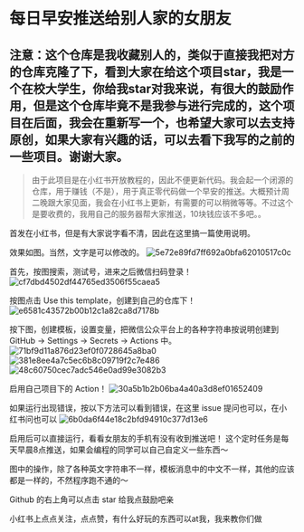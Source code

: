 # 每日早安推送给别人家的女朋友

## 注意：这个仓库是我收藏别人的，类似于直接我把对方的仓库克隆了下，看到大家在给这个项目star，我是一个在校大学生，你给我star对我来说，有很大的鼓励作用，但是这个仓库毕竟不是我参与进行完成的，这个项目在后面，我会在重新写一个，也希望大家可以去支持原创，如果大家有兴趣的话，可以去看下我写的之前的一些项目。谢谢大家。

> 由于此项目是在小红书开放教程的，因此不便更新代码。我会起一个闭源的仓库，用于赚钱（不是），用于真正零代码做一个早安的推送。大概预计周二晚跟大家见面，我会在小红书上更新，有需要的可以稍微等等。不过这个是要收费的，我用自己的服务器帮大家推送，10块钱应该不多吧。。

首发在小红书，但是有大家说字看不清，因此在这里搞一篇使用说明。

效果如图。当然，文字是可以修改的。
![5e72e89fd7ff692a0bfa62010517c0c](https://user-images.githubusercontent.com/9566402/183242263-c93517a2-5377-435d-8386-8d47252c9e07.jpg)

首先，按图搜索，测试号，进来之后微信扫码登录！
![cf7dbd4502df44765ed3506f55caea5](https://user-images.githubusercontent.com/9566402/183242272-134e37e7-718d-42dd-9ed7-fca2810e94e6.png)

按图点击 Use this template，创建到自己的仓库下！
![e6581c43572b00b12c1a82ca8d7178b](https://user-images.githubusercontent.com/9566402/183242340-2ef26c63-1ca1-420e-abd4-8672c25d61c9.png)


按下图，创建模板，设置变量，把微信公众平台上的各种字符串按说明创建到 GitHub -> Settings -> Secrets -> Actions 中。
![71bf9d11a876d23ef0f0728645a8ba0](https://user-images.githubusercontent.com/9566402/183242301-fd6ab30e-bfe5-4245-b2a9-f690184db307.png)
![381e8ee4a7c5ec6b8c09719f2c7e486](https://user-images.githubusercontent.com/9566402/183242295-4dcf06bb-2083-4883-8745-0af753ca805c.png)
![48c60750cec7adc546e0ad99e3082b3](https://user-images.githubusercontent.com/9566402/183242320-18500adc-14e5-4522-a3ad-ae19cc4479bf.png)

启用自己项目下的 Action！
![30a5b1b2b06ba4a40a3d8ef01652409](https://user-images.githubusercontent.com/9566402/183242334-9943c538-ba3d-4d01-8377-d040143b7560.png)

如果运行出现错误，按以下方法可以看到错误，在这里 issue 提问也可以，在小红书问也可以
![6b0da6f44e18c2bfd94910c377d13e6](https://user-images.githubusercontent.com/9566402/183242349-1aa5ada6-2ee7-4cf9-a542-4b2dad88b8fe.png)

启用后可以直接运行，看看女朋友的手机有没有收到推送吧！
这个定时任务是每天早晨8点推送，如果会编程的同学可以自己自定义一些东西～

图中的操作，除了各种英文字符串不一样，模板消息中的中文不一样，其他的应该都是一样的，不然程序跑不通的～

Github 的右上角可以点击 star 给我点鼓励吧亲

小红书上点点关注，点点赞，有什么好玩的东西可以at我，我来教你们做
